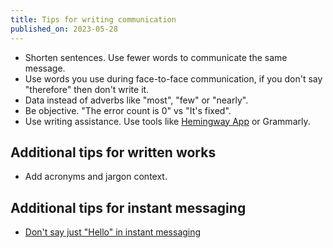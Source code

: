 ```yaml
---
title: Tips for writing communication
published_on: 2023-05-28
---
```


- Shorten sentences. Use fewer words to communicate the same message.
- Use words you use during face-to-face communication, if you don't say "therefore" then don't write it.
- Data instead of adverbs like "most", "few" or "nearly".
- Be objective. "The error count is 0" vs "It's fixed".
- Use writing assistance. Use tools like [Hemingway App](https://hemingwayapp.com/) or Grammarly.

## Additional tips for written works

- Add acronyms and jargon context. 

## Additional tips for instant messaging

- [Don't say just "Hello" in instant messaging](https://nohello.net/)